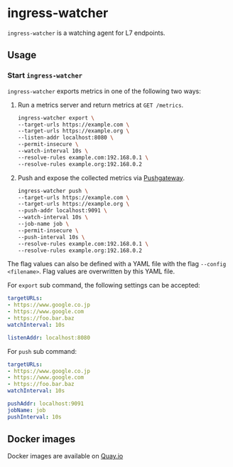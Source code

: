 ingress-watcher
===============

`ingress-watcher` is a watching agent for L7 endpoints.

Usage
-----

### Start `ingress-watcher`

`ingress-watcher` exports metrics in one of the following two ways:

1. Run a metrics server and return metrics at `GET /metrics`.
    ```bash
    ingress-watcher export \
    --target-urls https://example.com \
    --target-urls https://example.org \
    --listen-addr localhost:8080 \
    --permit-insecure \
    --watch-interval 10s \
    --resolve-rules example.com:192.168.0.1 \
    --resolve-rules example.org:192.168.0.2
    ```

2. Push and expose the collected metrics via [Pushgateway](https://github.com/prometheus/pushgateway).
    ```bash
    ingress-watcher push \
    --target-urls https://example.com \
    --target-urls https://example.org \
    --push-addr localhost:9091 \
    --watch-interval 10s \
    --job-name job \
    --permit-insecure \
    --push-interval 10s \
    --resolve-rules example.com:192.168.0.1 \
    --resolve-rules example.org:192.168.0.2
    ```

The flag values can also be defined with a YAML file with the flag `--config <filename>`. Flag values are overwritten by this YAML file.

For `export` sub command, the following settings can be accepted:
```yaml
targetURLs:
- https://www.google.co.jp
- https://www.google.com
- https://foo.bar.baz
watchInterval: 10s

listenAddr: localhost:8080
```

For `push` sub command:
```yaml
targetURLs:
- https://www.google.co.jp
- https://www.google.com
- https://foo.bar.baz
watchInterval: 10s

pushAddr: localhost:9091
jobName: job
pushInterval: 10s
```

Docker images
-------------

Docker images are available on [Quay.io](https://quay.io/repository/cybozu/ingress-watcher)
